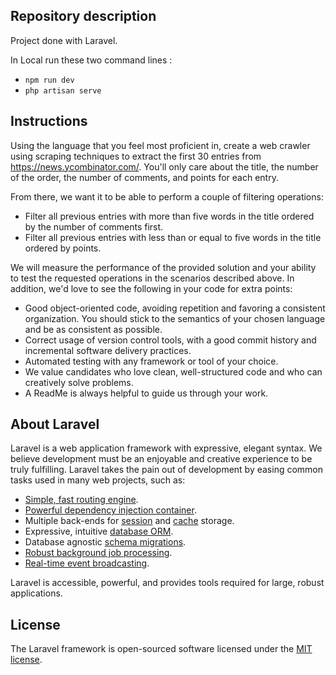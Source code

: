 ## Repository description

Project done with Laravel.

In Local run these two command lines : 
- `npm run dev`
- `php artisan serve`

## Instructions 

Using the language that you feel most proficient in, create a web crawler using scraping techniques to extract the first 30 entries from https://news.ycombinator.com/. You'll only care about the title, the number of the order, the number of comments, and points for each entry.

From there, we want it to be able to perform a couple of filtering operations:

- Filter all previous entries with more than five words in the title ordered by the number of comments first.
- Filter all previous entries with less than or equal to five words in the title ordered by points.

  
We will measure the performance of the provided solution and your ability to test the requested operations in the scenarios described above. In addition, we'd love to see the following in your code for extra points:
- Good object-oriented code, avoiding repetition and favoring a consistent organization. You should stick to the semantics of your chosen language and be as consistent as possible.
- Correct usage of version control tools, with a good commit history and incremental software delivery practices.
- Automated testing with any framework or tool of your choice.
- We value candidates who love clean, well-structured code and who can creatively solve problems.
- A ReadMe is always helpful to guide us through your work.

## About Laravel

Laravel is a web application framework with expressive, elegant syntax. We believe development must be an enjoyable and creative experience to be truly fulfilling. Laravel takes the pain out of development by easing common tasks used in many web projects, such as:

- [Simple, fast routing engine](https://laravel.com/docs/routing).
- [Powerful dependency injection container](https://laravel.com/docs/container).
- Multiple back-ends for [session](https://laravel.com/docs/session) and [cache](https://laravel.com/docs/cache) storage.
- Expressive, intuitive [database ORM](https://laravel.com/docs/eloquent).
- Database agnostic [schema migrations](https://laravel.com/docs/migrations).
- [Robust background job processing](https://laravel.com/docs/queues).
- [Real-time event broadcasting](https://laravel.com/docs/broadcasting).

Laravel is accessible, powerful, and provides tools required for large, robust applications.

## License

The Laravel framework is open-sourced software licensed under the [MIT license](https://opensource.org/licenses/MIT).
